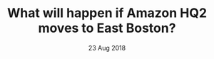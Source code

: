---
layout:      project
title:       What will happen if Amazon HQ2 moves to East Boston?
date:        23 Aug 2018
screenshot:
  src:       /img/amazon/amazon_1920.png
  srcset:
    1920w:   /img/amazon/amazon_1920.png
    960w:    /img/amazon/amazon_960.png
    480w:    /img/amazon/amazon_480.png
caption:     How the big move might affect rent and quality of life.
description: If Amazon HQ2 comes to East Boston, here's a guess on how quality of life will change.
links:
  - title:   View Project
    url:     https://web.northeastern.edu/visualizingeastie/would-amazon-hq2-drive-rents-even-higher/
  - title:   Github
    url:     https://github.com/inspectordanno/east_boston_amazon
featured:    true
---